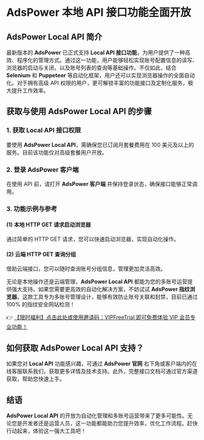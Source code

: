 # AdsPower 本地 API 接口功能全面开放

## AdsPower Local API 简介

最新版本的 **AdsPower** 已正式支持 **Local API 接口功能**，为用户提供了一种高效、程序化的管理方式。通过这一功能，用户能够轻松实现账号配置信息的读写、浏览器的启动与关闭，以及账号列表的查询等基础操作。不仅如此，结合 **Selenium** 和 **Puppeteer** 等自动化框架，用户还可以实现浏览器操作的全面自动化。对于拥有高级 API 权限的用户，更可解锁丰富的功能接口及定制化服务，极大提升工作效率。

## 获取与使用 AdsPower Local API 的步骤

### 1. 获取 Local API 接口权限
要使用 **AdsPower Local API**，需确保您已订阅月套餐费用在 100 美元及以上的服务。目前该功能仅对高级套餐用户开放。

### 2. 登录 AdsPower 客户端
在使用 API 前，请打开 **AdsPower 客户端** 并保持登录状态，确保接口能够正常调用。

### 3. 功能示例与参考

#### (1) 本地 HTTP GET 请求启动浏览器
通过简单的 HTTP GET 请求，您可以快速启动浏览器，实现自动化操作。

#### (2) 云端 HTTP GET 查询分组
借助云端接口，您可以随时查询账号分组信息，管理更加灵活高效。

无论是本地操作还是云端管理，**AdsPower Local API** 都能为您的多账号运营提供强大支持。如果您需要更高效的自动化解决方案，不妨试试 **AdsPower 指纹浏览器**。这款工具专为多账号管理设计，能够有效防止账号关联和封禁，目前已通过 100% 的指纹安全网站检测！

👉 [【限时福利】点击此处或使用邀请码：VIPFreeTrial 即可免费体验 VIP 会员专业功能！](https://bit.ly/adspower_free)

## 如何获取 AdsPower Local API 支持？

如果您对 **Local API** 功能感兴趣，可通过 **AdsPower 官网** 右下角或客户端内的在线客服联系我们，获取更多详情及技术支持。此外，完整接口文档可通过官方渠道获取，帮助您快速上手。

## 结语

**AdsPower Local API** 的开放为自动化管理和多账号运营带来了更多可能性。无论您是开发者还是运营人员，这一功能都能助力您提升效率，优化工作流程。赶快行动起来，体验这一强大工具吧！